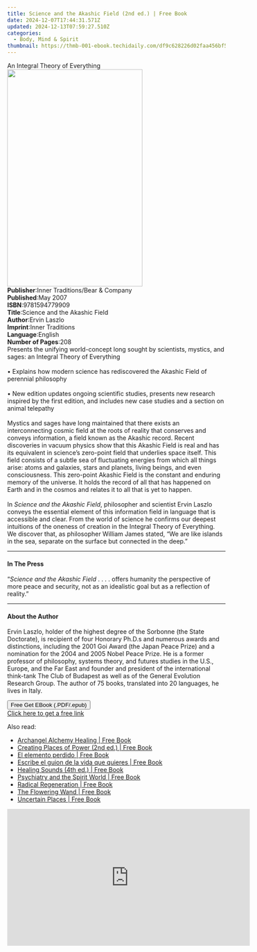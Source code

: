 ```yaml
---
title: Science and the Akashic Field (2nd ed.) | Free Book
date: 2024-12-07T17:44:31.571Z
updated: 2024-12-13T07:59:27.510Z
categories:
  - Body, Mind & Spirit
thumbnail: https://thmb-001-ebook.techidaily.com/df9c628226d02faa456bf5f52e41bec4a5fe0dcc9524bfeaf419750b6c94b43c.jpg
---
```

<main id="book-container">
  <div class="flex flex-col">
    <div class="book-brief flex-1 py-6 px-4 sm:p-6 md:py-10 md:px-8">
      <!-- brief-->
      <div class="book-brief-main">An Integral Theory of Everything</div>
    </div>
    <div
      class="book-meta-info flex-1 grid gap-4 col-start-1 col-end-3 row-start-1 sm:mb-6 sm:grid-cols-4 lg:gap-6 lg:col-start-2 lg:row-end-6 lg:row-span-6 lg:mb-0"
    >
      <div
        class="book-meta-info-left place-content-center mt-4 p-4 text-sm leading-6 col-start-2 col-span-2 dark:text-slate-400"
      >
        <img
          class="w-full h-500 object-cover rounded-lg sm:h-255 sm:col-span-2 lg:col-span-full"
          src="https://img-001-ebook.techidaily.com/b5cc896598baacfa9d117bef1325ae03053c4098dd1265eb80ccaf3033c1b2a3.jpg"
          alt=""
          width="312"
          height="500"
        />
      </div>
      <div
        class="book-meta-info-right mt-2 col-start-1 row-start-2 col-span-3 self-center"
      >
        <!-- meta data  -->
        <div class="flex flex-col px-4 md:px-8">
          <div class="flex-1">
            <strong>Publisher</strong>:<span class="px-2"
              >Inner Traditions/Bear &amp; Company</span
            >
          </div>
          <div class="flex-1">
            <strong>Published</strong>:<span class="px-2">May 2007</span>
          </div>
          <div class="flex-1">
            <strong>ISBN</strong>:<span class="px-2">9781594779909</span>
          </div>
          <div class="flex-1">
            <strong>Title</strong>:<span class="px-2"
              >Science and the Akashic Field</span
            >
          </div>
          <div class="flex-1">
            <strong>Author</strong>:<span class="px-2">Ervin Laszlo</span>
          </div>
          <div class="flex-1">
            <strong>Imprint</strong>:<span class="px-2">Inner Traditions</span>
          </div>
          <div class="flex-1">
            <strong>Language</strong>:<span class="px-2">English</span>
          </div>
          <div class="flex-1">
            <strong>Number of Pages</strong>:<span class="px-2">208</span>
          </div>
        </div>
      </div>
    </div>
    <div class="book-description flex-1 py-6 px-4 sm:p-6 md:py-10 md:px-8">
      <div class="book-description-main">
        <div accordion-content="" id="description">
          Presents the unifying world-concept long sought by scientists,
          mystics, and sages: an Integral Theory of Everything <br /><br />•
          Explains how modern science has rediscovered the Akashic Field of
          perennial philosophy <br /><br />• New edition updates ongoing
          scientific studies, presents new research inspired by the first
          edition, and includes new case studies and a section on animal
          telepathy <br /><br />Mystics and sages have long maintained that
          there exists an interconnecting cosmic field at the roots of reality
          that conserves and conveys information, a field known as the Akashic
          record. Recent discoveries in vacuum physics show that this Akashic
          Field is real and has its equivalent in science’s zero-point field
          that underlies space itself. This field consists of a subtle sea of
          fluctuating energies from which all things arise: atoms and galaxies,
          stars and planets, living beings, and even consciousness. This
          zero-point Akashic Field is the constant and enduring memory of the
          universe. It holds the record of all that has happened on Earth and in
          the cosmos and relates it to all that is yet to happen. <br /><br />In
          <i>Science and the Akashic Field</i>, philosopher and scientist Ervin
          Laszlo conveys the essential element of this information field in
          language that is accessible and clear. From the world of science he
          confirms our deepest intuitions of the oneness of creation in the
          Integral Theory of Everything. We discover that, as philosopher
          William James stated, “We are like islands in the sea, separate on the
          surface but connected in the deep.”
        </div>
        <div class="accordion-fader"></div>
      </div>
    </div>
    <div class="book-excerpts flex-1 py-6 px-4 sm:p-6 md:py-10 md:px-8">
      <!-- excerpts-->
      <div class="book-excerpts-main">
        <hr />
        <h4 class="placeholder placeholder-heading">
          <span>In The Press</span>
        </h4>
        <p>
          “<i>Science and the Akashic Field</i> . . . . offers humanity the
          perspective of more peace and security, not as an idealistic goal but
          as a reflection of reality.”
        </p>
      </div>
    </div>
    <div class="book-about-author flex-1 py-6 px-4 sm:p-6 md:py-10 md:px-8">
      <!-- about author-->
      <div class="book-main-author-main">
        <hr />
        <h4 class="placeholder placeholder-heading">
          <span>About the Author</span>
        </h4>
        <p>
          Ervin Laszlo, holder of the highest degree of the Sorbonne (the State
          Doctorate), is recipient of four Honorary Ph.D.s and numerous awards
          and distinctions, including the 2001 Goi Award (the Japan Peace Prize)
          and a nomination for the 2004 and 2005 Nobel Peace Prize. He is a
          former professor of philosophy, systems theory, and futures studies in
          the U.S., Europe, and the Far East and founder and president of the
          international think-tank The Club of Budapest as well as of the
          General Evolution Research Group. The author of 75 books, translated
          into 20 languages, he lives in Italy.
        </p>
      </div>
    </div>
    <div class="book-free-get flex-1 py-6 px-4 sm:p-6 md:py-10 md:px-8">
      <button
        id="btn-free-get"
        class="bg-blue-500 hover:bg-blue-700 text-white font-bold py-2 px-4 rounded"
      >
        Free Get EBook (.PDF/.epub)
      </button>
      <div id="countdown-display" class="px-2 text-lg mt-2"></div>
      <a
        id="free-link"
        class="hidden bg-blue-500 hover:bg-blue-700 text-white font-bold py-2 px-4 rounded"
        href="https://www.ebooks.com/en-us/book/95782186/science-and-the-akashic-field/ervin-laszlo/"
        target="_blank"
        >Click here to get a free link</a
      >
    </div>
    <script>
      let countdownTime = 0;
      let countdownInterval = null;
      document
        .getElementById('btn-free-get')
        .addEventListener('click', startCountdown);
      function startCountdown() {
        countdownTime = new Date().getTime() + 60000 * 3;
        countdownInterval = setInterval(updateCountdown, 1000);
        document.getElementById('btn-free-get').disabled = true;
        document
          .getElementById('btn-free-get')
          .classList.add('bg-gray-500', 'cursor-not-allowed');
      }
      function updateCountdown() {
        let currentTime = new Date().getTime();
        let timeLeft = countdownTime - currentTime;
        let secondsLeft = Math.floor(timeLeft / 1000);
        document.getElementById('countdown-display').innerHTML =
          `Remaining time: ${secondsLeft} seconds.`;
        if (secondsLeft <= 0) {
          clearInterval(countdownInterval);
          document.getElementById('btn-free-get').classList.add('hidden');
          document.getElementById('free-link').classList.remove('hidden');
          document.getElementById('countdown-display').innerHTML = '';
        }
      }
    </script>
  </div>
</main>

<ins class="adsbygoogle"
      style="display:block"
      data-ad-client="ca-pub-7571918770474297"
      data-ad-slot="8358498916"
      data-ad-format="auto"
      data-full-width-responsive="true"></ins>
    

<span class="atpl-alsoreadstyle">Also read:</span>
<div><ul>
<li><a href="https://novels-ebooks.techidaily.com/210500808-9781644115633-archangel-alchemy-healing/"><u>Archangel Alchemy Healing | Free Book</u></a></li>
<li><a href="https://novels-ebooks.techidaily.com/210500818-9781644115855-creating-places-of-power-2nd-ed/"><u>Creating Places of Power (2nd ed.) | Free Book</u></a></li>
<li><a href="https://novels-ebooks.techidaily.com/210500823-9781644116579-el-elemento-perdido/"><u>El elemento perdido | Free Book</u></a></li>
<li><a href="https://novels-ebooks.techidaily.com/210500807-9781644115503-escribe-el-guion-de-la-vida-que-quieres/"><u>Escribe el guion de la vida que quieres | Free Book</u></a></li>
<li><a href="https://novels-ebooks.techidaily.com/210500820-9781644115831-healing-sounds-4th-ed/"><u>Healing Sounds (4th ed.) | Free Book</u></a></li>
<li><a href="https://novels-ebooks.techidaily.com/210500814-9781644115770-psychiatry-and-the-spirit-world/"><u>Psychiatry and the Spirit World | Free Book</u></a></li>
<li><a href="https://novels-ebooks.techidaily.com/210500806-9781644115619-radical-regeneration/"><u>Radical Regeneration | Free Book</u></a></li>
<li><a href="https://novels-ebooks.techidaily.com/210500813-9781644115978-the-flowering-wand/"><u>The Flowering Wand | Free Book</u></a></li>
<li><a href="https://novels-ebooks.techidaily.com/210500815-9781644115930-uncertain-places/"><u>Uncertain Places | Free Book</u></a></li>
</ul></div>

<!-- affiliate ads begin -->
<iframe width="560" height="315" src="https://www.youtube.com/embed/Jng92DT1n_Y?si=EdMRoNAFi0Q6mP7G" title="YouTube video player" frameborder="0" allow="accelerometer; autoplay; clipboard-write; encrypted-media; gyroscope; picture-in-picture; web-share" referrerpolicy="strict-origin-when-cross-origin" allowfullscreen></iframe>
<!-- affiliate ads end -->

